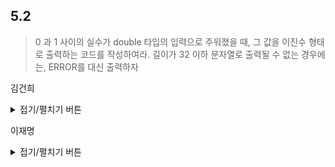## 5.2 

> 0 과 1 사이의 실수가 double 타입의 입력으로 주워졌을 때, 그 값을 이진수 형태로 출력하는 코드를 작성하여라. 
> 길이가 32 이하 문자열로 출력될 수 없는 경우에는, ERROR를 대신 출력하자

김건희

<details>
<summary>접기/펼치기 버튼</summary>

``` python

value = 0.625

if not (0 < value < 1):
  print("ERROR")
  exit()

result = ""
while(value > 0):
  if len(result) >= 32:
    print("ERROR: TOO LONG")
    exit()

  r = value * 2;
  if r >= 1: 
    result += "1"
    value = r -1
  else :
    result += "0"
    value = r
  #print(result)
  
print(result)
  


```

</details>

이재명
<details>
<summary>접기/펼치기 버튼</summary>
	
아이디어
------
- 문제에서 입력이 double 타입의 실수(實數, real number) 입력이라 명시하였다.
- 따라서 입력값은 IEEE 754 배정도(倍精度) 부동소수점(double-precision floating point)이다.
- 그러므로 IEEE 754 배정도 부동소수점의 구조를 이용하면 느린 FPU(floating point unit) 연산에 의존하지 않고 효율적으로 풀 수 있다.
  - y = fabs(x)도 포인터 접근으로 MSB를 0으로 설정하는 방식으로 구현하면 매우 빠르다.

구현
------
- 언어: Modern C++ (C++11 이상)

``` C++
#include <cstdio>
#include <cstdint>

using namespace std;

void print_binary(double x)
{
    // zero check
    if ( !( *(uint64_t *)&x << 1 ) )
    {
        puts("0");
        return;
    }

    int         exponent_abs    = -( ( (int16_t *)&x )[3] >> 4 ) + 1023;
    uint64_t    mantissa        = 0x8000000000000000ULL | *(uint64_t *)&x << 11; // mantissa with implicit bit

    // check the exponent field
    if ( exponent_abs > 30 )
    {
        fprintf(stderr, "ERROR\n");
        return;
    }

    const int       possible_digits = 31 - exponent_abs;
    const uint64_t  error_checker   = ~uint64_t(0) >> possible_digits;
    
    // check the mantissa field
    if ( mantissa & error_checker )
    {
        fprintf(stderr, "ERROR\n");
        return;
    }

    // print the first digit
    if ( !exponent_abs )
    {
        putchar('1');
        mantissa <<= 1;
    }
    else
    {
        putchar('0');
        --exponent_abs;
    }

    // if there's still something to print out
    if ( mantissa )
    {
        // print a dot character
        putchar('.');
        while ( exponent_abs-- )
        {
            putchar('0');
        }
        do
        {
            putchar(( int64_t(mantissa) < 0 ) | '0');
        } while ( mantissa <<= 1 );
    }

    // print a newline character
    putchar('\n');
}

int main(void)
{
    print_binary(0.0);      // 0
    print_binary(0.25);     // 0.01
    print_binary(0.3);      // ERROR
    print_binary(0.5);      // 0.1
    print_binary(0.625);    // 0.101
    print_binary(1.0);      // 1

    return 0;
}
```
</details>
